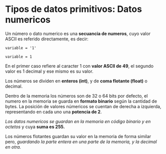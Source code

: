 # Tipos de datos primitivos: Datos numericos

Un número o dato numerico es una **secuancia de numeros**, cuyo valor ASCII es referido directamente, es decir:

    variable = '1'
    
    variable = 1
    
En el primer caso refiere al caracter 1 con **valor ASCII de 49**, el segundo valor es 1 decimal y ese mismo es su valor.

Los números se dividen en **enteros (int)**, y de **coma flotante (float)** o decimal.

Dentro de la memoria los números son de 32 o 64 bits por defecto, el numero en la memoria se guarda en **formato binario** según la cantidad de bytes. La posición de valores númericos se cuentan de derecha a izquierda, representando en cada uno una **potencia de 2**.

*Los datos numericos se guardan en la memoria en código binario y en octetos* y cuya **suma es 255.**

Los números flotantes guardan su valor en la memoria de forma similar pero, *guardando la parte entera en una parte de la memoria, y la decimal en otra.*
